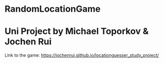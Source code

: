 # RandomLocationGame
# Uni Project by Michael Toporkov & Jochen Rui

Link to the game: https://jochenrui.github.io/locationguesser_study_project/
